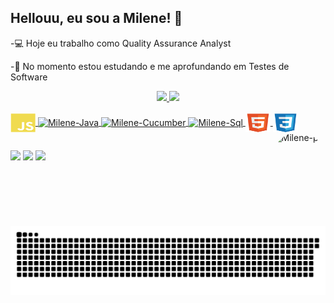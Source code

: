 ## Hellouu, eu sou a Milene! 🌼
-💻 Hoje eu trabalho como Quality Assurance Analyst

-📓 No momento estou estudando e me aprofundando em Testes de Software
<div align="center">
  <a href="https://github.com/mileneoliveira">
  <img height="160em" src="https://github-readme-stats.vercel.app/api?username=mileneoliveira&show_icons=true&theme=dracula&include_all_commits=true&count_private=true"/>
  <img height="160em" src="https://github-readme-stats.vercel.app/api/top-langs/?username=mileneoliveira&layout=compact&langs_count=7&theme=dracula"/>
</div>
  
  
<div style="display: inline_block"><br>
  <img align="center" alt="Milene-Js" height="30" width="40" src="https://raw.githubusercontent.com/devicons/devicon/master/icons/javascript/javascript-plain.svg">
  <img align="center" alt="Milene-Java" height="30" width="40" src="https://cdn.jsdelivr.net/gh/devicons/devicon/icons/java/java-original.svg" >
  <img align="center" alt="Milene-Cucumber" height="30" width="40" src= "https://cdn.jsdelivr.net/gh/devicons/devicon/icons/cucumber/cucumber-plain.svg" >
  <img align="center" alt="Milene-Sql" height="30" width="40" src= "https://cdn.jsdelivr.net/gh/devicons/devicon/icons/mysql/mysql-original.svg" >
  <img align="center" alt="Milene-HTML" height="30" width="40" src="https://raw.githubusercontent.com/devicons/devicon/master/icons/html5/html5-original.svg">
  <img align="center" alt="Milene-CSS" height="30" width="40" src="https://raw.githubusercontent.com/devicons/devicon/master/icons/css3/css3-original.svg">
  <img align="right" alt="Milene-pic" height="150" style="border-radius:50px;"
  src="https://media.discordapp.net/attachments/684894483468386390/902697366598074368/emoji-removebg-preview.png">
</div>
  
  ##
 
<div> 
  <a href="https://instagram.com/xmioliveira" target="_blank"><img src="https://img.shields.io/badge/-Instagram-%23E4405F?style=for-the-badge&logo=instagram&logoColor=white" target="_blank"></a> 
  <a href="https://www.linkedin.com/in/milene-oliveira-4644451a1/" target="_blank"><img src="https://img.shields.io/badge/-LinkedIn-%230077B5?style=for-the-badge&logo=linkedin&logoColor=white" target="_blank"></a> 
  <a href = "mailto:mileneoliveirabarbosa02@gmail.com"><img src="https://img.shields.io/badge/-Gmail-%23333?style=for-the-badge&logo=gmail&logoColor=white" target="_blank"></a>
  
 ![Snake animation](https://github.com/mileneoliveira/mileneoliveira/blob/output/github-contribution-grid-snake.svg)
 
</div>
